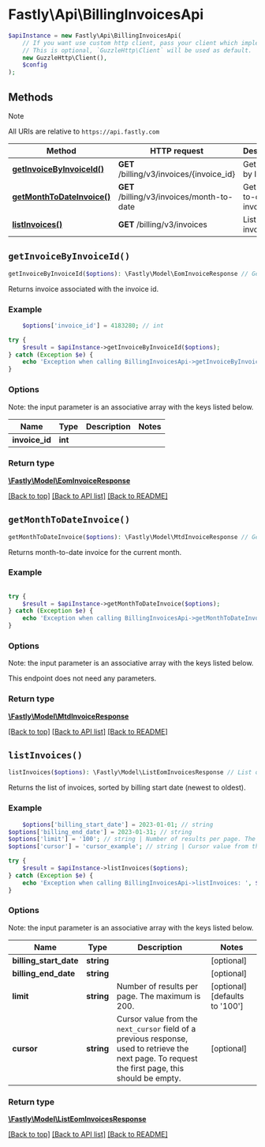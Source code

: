 # Fastly\Api\BillingInvoicesApi


```php
$apiInstance = new Fastly\Api\BillingInvoicesApi(
    // If you want use custom http client, pass your client which implements `GuzzleHttp\ClientInterface`.
    // This is optional, `GuzzleHttp\Client` will be used as default.
    new GuzzleHttp\Client(),
    $config
);
```

## Methods

> [!NOTE]
> All URIs are relative to `https://api.fastly.com`

Method | HTTP request | Description
------ | ------------ | -----------
[**getInvoiceByInvoiceId()**](BillingInvoicesApi.md#getInvoiceByInvoiceId) | **GET** /billing/v3/invoices/{invoice_id} | Get invoice by ID.
[**getMonthToDateInvoice()**](BillingInvoicesApi.md#getMonthToDateInvoice) | **GET** /billing/v3/invoices/month-to-date | Get month-to-date invoice.
[**listInvoices()**](BillingInvoicesApi.md#listInvoices) | **GET** /billing/v3/invoices | List of invoices.


## `getInvoiceByInvoiceId()`

```php
getInvoiceByInvoiceId($options): \Fastly\Model\EomInvoiceResponse // Get invoice by ID.
```

Returns invoice associated with the invoice id.

### Example
```php
    $options['invoice_id'] = 4183280; // int

try {
    $result = $apiInstance->getInvoiceByInvoiceId($options);
} catch (Exception $e) {
    echo 'Exception when calling BillingInvoicesApi->getInvoiceByInvoiceId: ', $e->getMessage(), PHP_EOL;
}
```

### Options

Note: the input parameter is an associative array with the keys listed below.

Name | Type | Description  | Notes
------------- | ------------- | ------------- | -------------
**invoice_id** | **int** |  |

### Return type

[**\Fastly\Model\EomInvoiceResponse**](../Model/EomInvoiceResponse.md)

[[Back to top]](#) [[Back to API list]](../../README.md#endpoints)
[[Back to README]](../../README.md)

## `getMonthToDateInvoice()`

```php
getMonthToDateInvoice($options): \Fastly\Model\MtdInvoiceResponse // Get month-to-date invoice.
```

Returns month-to-date invoice for the current month.

### Example
```php
    
try {
    $result = $apiInstance->getMonthToDateInvoice($options);
} catch (Exception $e) {
    echo 'Exception when calling BillingInvoicesApi->getMonthToDateInvoice: ', $e->getMessage(), PHP_EOL;
}
```

### Options

Note: the input parameter is an associative array with the keys listed below.

This endpoint does not need any parameters.

### Return type

[**\Fastly\Model\MtdInvoiceResponse**](../Model/MtdInvoiceResponse.md)

[[Back to top]](#) [[Back to API list]](../../README.md#endpoints)
[[Back to README]](../../README.md)

## `listInvoices()`

```php
listInvoices($options): \Fastly\Model\ListEomInvoicesResponse // List of invoices.
```

Returns the list of invoices, sorted by billing start date (newest to oldest).

### Example
```php
    $options['billing_start_date'] = 2023-01-01; // string
$options['billing_end_date'] = 2023-01-31; // string
$options['limit'] = '100'; // string | Number of results per page. The maximum is 200.
$options['cursor'] = 'cursor_example'; // string | Cursor value from the `next_cursor` field of a previous response, used to retrieve the next page. To request the first page, this should be empty.

try {
    $result = $apiInstance->listInvoices($options);
} catch (Exception $e) {
    echo 'Exception when calling BillingInvoicesApi->listInvoices: ', $e->getMessage(), PHP_EOL;
}
```

### Options

Note: the input parameter is an associative array with the keys listed below.

Name | Type | Description  | Notes
------------- | ------------- | ------------- | -------------
**billing_start_date** | **string** |  | [optional]
**billing_end_date** | **string** |  | [optional]
**limit** | **string** | Number of results per page. The maximum is 200. | [optional] [defaults to '100']
**cursor** | **string** | Cursor value from the `next_cursor` field of a previous response, used to retrieve the next page. To request the first page, this should be empty. | [optional]

### Return type

[**\Fastly\Model\ListEomInvoicesResponse**](../Model/ListEomInvoicesResponse.md)

[[Back to top]](#) [[Back to API list]](../../README.md#endpoints)
[[Back to README]](../../README.md)
